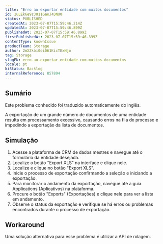 ```yaml
---
title: "Erro ao exportar entidade com muitos documentos"
id: 1uLEk6e9z3011GaoJ4DNU0
status: PUBLISHED
createdAt: 2023-07-07T15:59:46.214Z
updatedAt: 2023-07-07T15:59:46.899Z
publishedAt: 2023-07-07T15:59:46.899Z
firstPublishedAt: 2023-07-07T15:59:46.899Z
contentType: knownIssue
productTeam: Storage
author: 2mXZkbi0oi061KicTExNjo
tag: Storage
slugEN: erro-ao-exportar-entidade-com-muitos-documentos
locale: pt
kiStatus: Backlog
internalReference: 857894
---
```


## Sumário

<div class="alert alert-info">
  <p>Este problema conhecido foi traduzido automaticamente do inglês.</p>
</div>


A exportação de um grande número de documentos de uma entidade resulta em processamento excessivo, causando erros na fila do processo e impedindo a exportação da lista de documentos.

## Simulação



1. Acesse a plataforma de CRM de dados mestres e navegue até o formulário da entidade desejada.
2. Localize o botão "Export XLS" na interface e clique nele.
3. Localize e clique no botão "Export XLS".
4. Inicie o processo de exportação confirmando a seleção e iniciando a exportação.
5. Para monitorar o andamento da exportação, navegue até a guia Applications (Aplicativos) na plataforma.
6. Procure o botão "Exports" (Exportações) e clique nele para ver a lista em andamento.
7. Observe o status da exportação e verifique se há erros ou problemas encontrados durante o processo de exportação.




## Workaround


Uma solução alternativa para esse problema é utilizar a API de rolagem.

